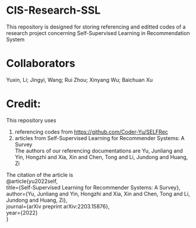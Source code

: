 # CIS-Research-SSL
This repository is designed for storing referencing and editted codes of a research project concerning Self-Supervised Learning in Recommendation System

# Collaborators
Yuxin, Li; Jingyi, Wang; Rui Zhou; Xinyang Wu; Baichuan Xu

# Credit:
This repository uses <br />
1. referencing codes from https://github.com/Coder-Yu/SELFRec <br />
2. articles from Self-Supervised Learning for Recommender Systems: A Survey <br />
The authors of our referencing documentations are Yu, Junliang and Yin, Hongzhi and Xia, Xin and Chen, Tong and Li, Jundong and Huang, Zi <br />

The citation of the article is <br />
@article{yu2022self, <br />
  title={Self-Supervised Learning for Recommender Systems: A Survey}, <br />
  author={Yu, Junliang and Yin, Hongzhi and Xia, Xin and Chen, Tong and Li, Jundong and Huang, Zi}, <br />
  journal={arXiv preprint arXiv:2203.15876}, <br />
  year={2022} <br />
} <br />
